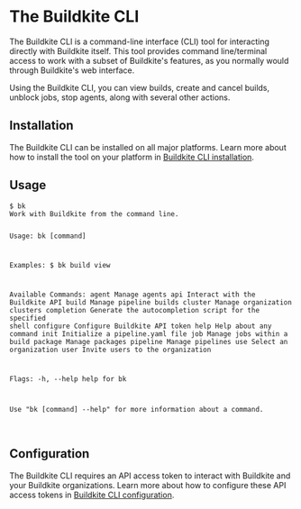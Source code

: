 # The Buildkite CLI

The Buildkite CLI is a command-line interface (CLI) tool for interacting directly with Buildkite itself. This tool provides command line/terminal access to work with a subset of Buildkite's features, as you normally would through Buildkite's web interface.

Using the Buildkite CLI, you can view builds, create and cancel builds, unblock jobs, stop agents, along with several other actions.

## Installation

The Buildkite CLI can be installed on all major platforms. Learn more about how to install the tool on your platform in [Buildkite CLI installation](/docs/cli/installation).

## Usage

<div class="highlight">
<pre class="highlight shell">
<code>$ bk
Work with Buildkite from the command line.

Usage:
  bk [command]

Examples:
$ bk build view


Available Commands:
  agent       Manage agents
  api         Interact with the Buildkite API
  build       Manage pipeline builds
  cluster     Manage organization clusters
  completion  Generate the autocompletion script for the specified shell
  configure   Configure Buildkite API token
  help        Help about any command
  init        Initialize a pipeline.yaml file
  job         Manage jobs within a build
  package     Manage packages
  pipeline    Manage pipelines
  use         Select an organization
  user        Invite users to the organization

Flags:
  -h, --help   help for bk

Use "bk [command] --help" for more information about a command.
</code>
</pre>
</div>

## Configuration

The Buildkite CLI requires an API access token to interact with Buildkite and your Buildkite organizations. Learn more about how to configure these API access tokens in [Buildkite CLI configuration](/docs/cli/configuration).
